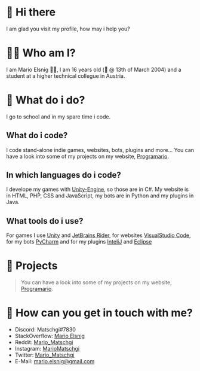 # 👋 Hi there
I am glad you visit my profile, how may i help you?

# 👨‍💻 Who am I?
I am Mario Elsnig 👨‍🎓, I am 16 years old (🎂 @ 13th of March 2004) and a student at a higher technical collegue in Austria.

# 📑 What do i do?
I go to school and in my spare time i code.

## What do i code?
I code stand-alone indie games, websites, bots, plugins and more...
You can have a look into some of my projects on my website, [Programario](http://programario.bplaced.net).

## In which languages do i code?
I develope my games with [Unity-Engine](https://unity.com), so those are in C#. My website is in HTML, PHP, CSS and JavaScript, my bots are in Python and my plugins in Java.

## What tools do i use?
For games I use [Unity](https://unity.com) and [JetBrains Rider](https://www.jetbrains.com/rider/), for websites [VisualStudio Code](https://code.visualstudio.com), for my bots [PyCharm](https://www.jetbrains.com/pycharm/) and for my plugins [InteliJ](https://www.jetbrains.com/idea/) and [Eclipse](https://www.jetbrains.com/idea/)

# 🔭 Projects
> You can have a look into some of my projects on my website, [Programario](http://programario.bplaced.net).

# 💬 How can you get in touch with me?
- Discord: Matschgi#7830
- StackOverflow: [Mario Elsnig](https://stackoverflow.com/users/14065298/mario-elsnig?tab=profile)
- Reddit: [Mario_Matschgi](https://www.reddit.com/user/Mario_Matschgi)
- Instagram: [MarioMatschgi](https://www.instagram.com/mariomatschgi/)
- Twitter: [Mario_Matschgi](https://twitter.com/Mario_Matschgi)
- E-Mail: mario.elsnig@gmail.com


<!--

👑

**MarioMatschgi/MarioMatschgi** is a ✨ _special_ ✨ repository because its `README.md` (this file) appears on your GitHub profile.

Here are some ideas to get you started:

- 🔭 I’m currently working on ...
- 🌱 I’m currently learning ...
- 👯 I’m looking to collaborate on ...
- 🤔 I’m looking for help with ...
- 💬 Ask me about ...
- 📫 How to reach me: ...
- 😄 Pronouns: ...
- ⚡ Fun fact: ...
-->
